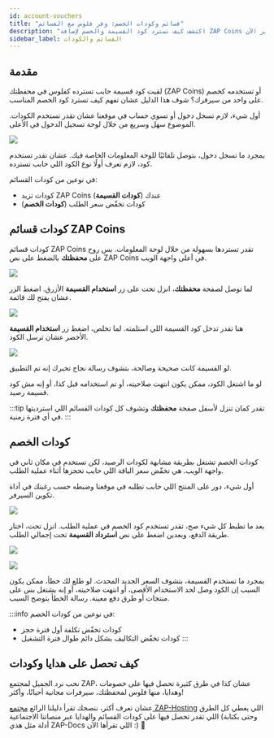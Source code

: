 ```yaml
---
id: account-vouchers
title: "قسائم وكودات الخصم: وفر فلوس مع القسائم"
description: "اكتشف كيف تسترد كود القسيمة والخصم لإضافة ZAP Coins أو توفير على طلبات السيرفر → تعلّم أكثر الآن"
sidebar_label: القسائم والكودات
---
```


## مقدمة
لقيت كود قسيمة حابب تسترده كفلوس في محفظتك (ZAP Coins) أو تستخدمه كخصم على واحد من سيرفرك؟ شوف هذا الدليل عشان تفهم كيف تسترد كود الخصم المناسب.

أول شيء، لازم تسجل دخول أو تسوي حساب في موقعنا عشان تقدر تستخدم الكودات. الموضوع سهل وسريع من خلال لوحة تسجيل الدخول في الأعلى.

![](https://github.com/zaphosting/docs/assets/42719082/f81bcb46-2129-47c9-ab98-90b746e01fd0)

بمجرد ما تسجل دخول، بتوصل تلقائيًا للوحة المعلومات الخاصة فيك. عشان تقدر تستخدم كود، لازم تعرف أولًا نوع الكود اللي حابب تسترده.

في نوعين من كودات القسائم:
- كودات تزيد ZAP Coins عندك (**كودات القسيمة**)
- كودات تخفّض سعر الطلب (**كودات الخصم**)

## كودات قسائم ZAP Coins
كودات قسائم ZAP Coins تقدر تستردها بسهولة من خلال لوحة المعلومات. بس روح على **محفظتك** بالضغط على نص ZAP Coins في أعلى واجهة الويب.

![](https://github.com/zaphosting/docs/assets/42719082/e436f9d9-ad85-482a-90fa-03fe6cd6836e)

لما توصل لصفحة **محفظتك**، انزل تحت على زر **استخدام القسيمة** الأزرق. اضغط الزر عشان يفتح لك قائمة.

![](https://github.com/zaphosting/docs/assets/42719082/cee125ff-06b1-460b-a4d9-8c71157c50c4)

هنا تقدر تدخل كود القسيمة اللي استلمته. لما تخلص، اضغط زر **استخدام القسيمة** الأخضر عشان ترسل الكود.

![](https://github.com/zaphosting/docs/assets/42719082/0daa73de-00a6-4079-9e93-c12d9df8f222)

لو القسيمة كانت صحيحة وصالحة، بتشوف رسالة نجاح تخبرك إنه تم التطبيق.

لو ما اشتغل الكود، ممكن يكون انتهت صلاحيته، أو تم استخدامه قبل كذا، أو إنه مش كود قسيمة رصيد.

:::tip
تقدر كمان تنزل لأسفل صفحة **محفظتك** وتشوف كل كودات القسائم اللي استرديتها في أي فترة زمنية.
:::

## كودات الخصم
كودات الخصم تشتغل بطريقة مشابهة لكودات الرصيد، لكن تستخدم في مكان ثاني في واجهة الويب. هي تخفّض سعر الباقة اللي حابب تحجزها أثناء عملية الطلب.

أول شيء، دور على المنتج اللي حابب تطلبه في موقعنا وضبطه حسب رغبتك في أداة تكوين السيرفر.

![](https://github.com/zaphosting/docs/assets/42719082/93fce0a9-1ff6-4878-9625-6581361324ef)

بعد ما تظبط كل شيء صح، تقدر تستخدم كود الخصم في عملية الطلب. انزل تحت، اختار طريقة الدفع، وبعدين اضغط على نص **استرداد القسيمة** تحت إجمالي الطلب.

![](https://github.com/zaphosting/docs/assets/42719082/8e27371d-a9db-4dae-bc52-6861fcbc5598)

![](https://github.com/zaphosting/docs/assets/42719082/6502ef6a-16bf-4066-a25d-58d312caa0f1)

بمجرد ما تستخدم القسيمة، بتشوف السعر الجديد المحدث. لو طلع لك خطأ، ممكن يكون السبب إن الكود وصل لحد الاستخدام الأقصى، أو انتهت صلاحيته، أو إنه يشتغل بس على منتجات أو طرق دفع معينة. رسالة الخطأ بتوضح السبب.

:::info
في نوعين من كودات الخصم: 
- كودات تخفّض تكلفة أول فترة حجز
- كودات تخفّض التكاليف بشكل دائم طوال فترة التشغيل
:::

## كيف تحصل على هدايا وكودات
نحب نرد الجميل لمجتمع ZAP، عشان كذا في طرق كثيرة تحصل فيها على خصومات وهدايا، منها فلوس لمحفظتك، سيرفرات مجانية أحيانًا، وأكثر!

عشان تعرف أكثر، ننصحك تقرأ دليلنا الرائع [مجتمع ZAP-Hosting](community-info.md) اللي يغطي كل الطرق اللي تقدر تحصل فيها على كودات القسائم والهدايا عبر منصاتنا الاجتماعية (وحتى بكتابة أدلة مثل هذي ZAP-Docs اللي تقرأها الآن :) 💚
